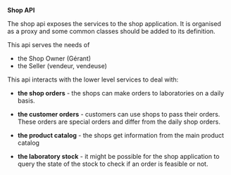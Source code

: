 **Shop API**
 
The shop api exposes the services to the shop application.
It is organised as a proxy and some common classes should be added to its definition.

This api serves the needs of
* the Shop Owner (Gérant)
* the Seller (vendeur, vendeuse)

This api interacts with the lower level services to deal with:
* **the shop orders** - the shops can make orders to laboratories on a daily basis. 

* **the customer orders** - customers can use shops to pass their orders. These orders are special orders and differ from the daily shop orders.

* **the product catalog** - the shops get information from the main product catalog

* **the laboratory stock** - it might be possible for the shop application to query the state of the stock to check if an order is feasible or not.
